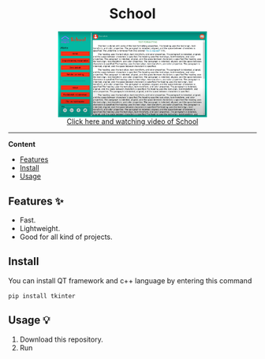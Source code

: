 <div align="center">
  <h1>
    <b>School</b>
    <br>
  </h1>
      <img src="https://github.com/dasturbek/School/blob/master/img.png" width=60% align="center"><br> 
    <a href="https://www.youtube.com/watch?v=rmcR3zz3Q5c&t=2s">
      Click here and watching video of School
    </a>
    
</div>

---

**Content**

* [Features](##features)
* [Install](##install)
* [Usage](##usage)

## Features ✨
* Fast.
* Lightweight.
* Good for all kind of projects.

## Install

You can install QT framework and c++ language by entering this command
```
pip install tkinter
```

## Usage 💡
1. Download this repository.
2. Run
